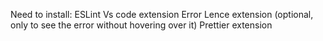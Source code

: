 
Need to install:
    ESLint Vs code extension
    Error Lence extension (optional, only to see the error without hovering over it)
    Prettier extension
